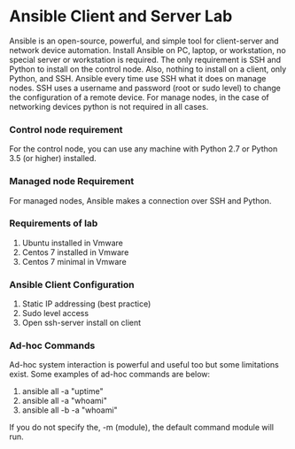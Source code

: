 # Ansible Client and Server Lab

Ansible is an open-source, powerful, and simple tool for
client-server and network device automation. Install Ansible on PC, laptop, or
workstation, no special server or workstation is required. The only requirement
is SSH and Python to install on the control node. Also, nothing to install on a
client, only Python, and SSH. Ansible every time use SSH what it does on manage
nodes. SSH uses a username and password (root or sudo level) to change the configuration
of a remote device. For manage nodes, in the case of networking devices python
is not required in all cases.

### Control node requirement

For the control node, you can use any machine with Python 2.7 or Python 3.5 (or higher) installed.

### Managed node Requirement

For managed nodes, Ansible makes a connection over SSH and Python.

### Requirements of lab

1. Ubuntu installed in Vmware
2. Centos 7 installed in Vmware
3. Centos 7 minimal in Vmware

### Ansible Client Configuration

1. Static IP addressing (best practice)
2. Sudo level access
3. Open ssh-server install on client

### Ad-hoc Commands

Ad-hoc system interaction is powerful and useful too but
some limitations exist. Some examples of ad-hoc commands are below:

1. ansible all -a "uptime"
2. ansible all -a "whoami"
3. ansible all -b -a "whoami"

If you do not specify the, -m (module), the default command
module will run.
